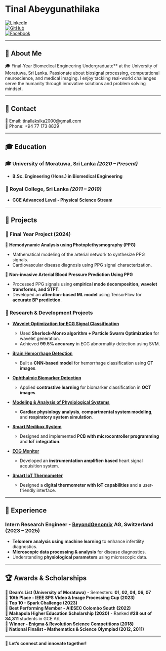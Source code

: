 # Tinal Abeygunathilaka

[![LinkedIn](https://img.shields.io/badge/LinkedIn-Profile-green)](https://www.linkedin.com/in/tinal-laksika/)  
[![GitHub](https://img.shields.io/badge/GitHub-tinal28-lightgrey)](https://github.com/tinal28)  <br />
[![Facebook](https://img.shields.io/badge/facebook-Profile-blue)](https://www.facebook.com/tinal.laksika) 

---

## 👋 About Me

🎓 Final-Year Biomedical Engineering Undergraduate** at the University of Moratuwa, Sri Lanka. Passionate about biosignal processing, computational neuroscience, and medical imaging. I enjoy tackling real-world challenges serve the humanity through innovative solutions and problem solving mindset.  

---

## 📧 Contact

📩 Email: [tinallaksika2000@gmail.com](mailto:tinallaksika2000@gmail.com)  
📱 Phone: +94 77 173 8829  

---

## 🎓 Education

### 🎓 University of Moratuwa, Sri Lanka *(2020 – Present)*  
- **B.Sc. Engineering (Hons.) in Biomedical Engineering**  

### 🏫 Royal College, Sri Lanka *(2011 – 2019)*  
- **GCE Advanced Level - Physical Science Stream**

---

## 🚀 Projects

### **📌 Final Year Project (2024)**

🔹 **Hemodynamic Analysis using Photoplethysmography (PPG)**
  - Mathematical modeling of the arterial network to synthesize PPG signals.
  - Cardiovascular disease diagnosis using PPG signal characterization.

🔹 **Non-invasive Arterial Blood Pressure Prediction Using PPG**
  - Processed PPG signals using **empirical mode decomposition, wavelet transforms, and STFT**.
  - Developed an **attention-based ML model** using TensorFlow for **accurate BP prediction**.

### **🔬 Research & Development Projects**

- [**Wavelet Optimization for ECG Signal Classification**](https://github.com/tinal28/A-wavelet-optimization-approach-for-ECG-signal-classification)  
  - Used **Sherlock-Monro algorithm + Particle Swarm Optimization** for wavelet generation.
  - Achieved **99.5% accuracy** in ECG abnormality detection using SVM.

- [**Brain Hemorrhage Detection**](https://github.com/tinal28/DEEP-LEARNING-BASED-BRAIN-HAEMORRHAGE-DETECTION-USING-CT-IMAGES)  
  - Built a **CNN-based model** for hemorrhage classification using **CT images**.

- [**Ophthalmic Biomarker Detection**](https://github.com/tinal28/Ophthalmic-Biomarker-Detection)  
  - Applied **contrastive learning** for biomarker classification in **OCT images**.

- [**Modeling & Analysis of Physiological Systems**](https://github.com/tinal28/Modelling-and-Analysis-of-Physiological-Systems)  
  - **Cardiac physiology analysis**, **compartmental system modeling**, and **respiratory system simulation**.

- [**Smart Medibox System**](https://github.com/tinal28/medibox)  
  - Designed and implemented **PCB with microcontroller programming** and **IoT integration**.

- [**ECG Monitor**](https://github.com/tinal28/ECG-Monitor)  
  - Developed an **instrumentation amplifier-based** heart signal acquisition system.

- [**Smart IoT Thermometer**](https://github.com/tinal28/Thermometer-v2.0)  
  - Designed a **digital thermometer with IoT capabilities** and a user-friendly interface.

---

## 💼 Experience

### **Intern Research Engineer - [BeyondGenomix](https://www.beyondgenomix.com/) AG, Switzerland (2023 – 2025)**
- **Telomere analysis using machine learning** to enhance infertility diagnostics.
- **Microscopic data processing & analysis** for disease diagnostics.
- Understanding **physiological parameters** using microscopic data.

---

## 🏆 Awards & Scholarships

🏅 **Dean’s List (University of Moratuwa)** - Semesters: **01, 02, 04, 06, 07**  
🏅 **10th Place - IEEE SPS Video & Image Processing Cup (2023)**  
🏅 **Top 10 - Spark Challenge (2023)**  
🏅 **Best Performing Member - AIESEC Colombo South (2022)**  
🏅 **Mahapola Higher Education Scholarship (2020)** - Ranked **#28 out of 34,311** students in GCE A/L  
🏅 **Winner - Enigma & Revolution Science Competitions (2018)**  
🏅 **National Finalist - Mathematics & Science Olympiad (2012, 2011)**  

---

🚀 **Let’s connect and innovate together!**
